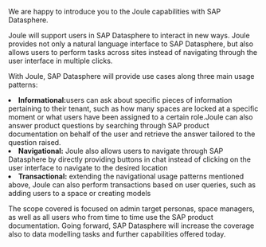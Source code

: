 We are happy to introduce you to the Joule capabilities with SAP Datasphere.  

Joule will support users in SAP Datasphere to interact in new ways. Joule provides not only a natural language interface to SAP Datasphere, but also allows users to perform tasks across sites instead of navigating through the user interface in multiple clicks.  

With Joule, SAP Datasphere will provide use cases along three main usage patterns:  

<li><b>Informational:</b>users can ask about specific pieces of information pertaining to their tenant, such as how many spaces are locked at a specific moment or what users have been assigned to a certain role.Joule can also answer product questions by searching through SAP product documentation on behalf of the user and retrieve the answer tailored to the question raised.</li>
<li><b>Navigational:</b> Joule also allows users to navigate through SAP Datasphere by directly providing buttons in chat instead of clicking on the user interface to navigate to the desired location</li>
<li><b>Transactional:</b> extending the navigational usage patterns mentioned above, Joule can also perform transactions based on user queries, such as adding users to a space or creating models</li> 

The scope covered is focused on admin target personas, space managers, as well as all users who from time to time use the SAP product documentation. Going forward, SAP Datasphere will increase the coverage also to data modelling tasks and further capabilities offered today.  
